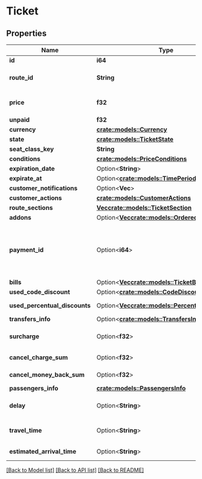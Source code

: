 # Ticket

## Properties

Name | Type | Description | Notes
------------ | ------------- | ------------- | -------------
**id** | **i64** | ID of the ticket | 
**route_id** | **String** | route id (section0.id,section1.id, ... sectionx.id) | 
**price** | **f32** | Final price for ticket, addons and insurance etc. | 
**unpaid** | **f32** | Final price to be paid | 
**currency** | [**crate::models::Currency**](Currency.md) |  | 
**state** | [**crate::models::TicketState**](TicketState.md) |  | 
**seat_class_key** | **String** |  | 
**conditions** | [**crate::models::PriceConditions**](PriceConditions.md) |  | 
**expiration_date** | Option<**String**> |  | [optional]
**expirate_at** | Option<[**crate::models::TimePeriod**](TimePeriod.md)> |  | [optional]
**customer_notifications** | Option<**Vec<String>**> |  | [optional]
**customer_actions** | [**crate::models::CustomerActions**](CustomerActions.md) |  | 
**route_sections** | [**Vec<crate::models::TicketSection>**](TicketSection.md) |  | 
**addons** | Option<[**Vec<crate::models::OrderedAddon>**](OrderedAddon.md)> |  | [optional]
**payment_id** | Option<**i64**> | Payment ID (groupTransactionID). Available only with paid ticket. Necessary for further action with ticket (for example: print invoice) | [optional]
**bills** | Option<[**Vec<crate::models::TicketBill>**](TicketBill.md)> |  | [optional]
**used_code_discount** | Option<[**crate::models::CodeDiscount**](CodeDiscount.md)> |  | [optional]
**used_percentual_discounts** | Option<[**Vec<crate::models::PercentualDiscount>**](PercentualDiscount.md)> | Applied procentual discounts | [optional]
**transfers_info** | Option<[**crate::models::TransfersInfo**](TransfersInfo.md)> |  | [optional]
**surcharge** | Option<**f32**> | Total count of all irreversible surcharges in current currency | [optional]
**cancel_charge_sum** | Option<**f32**> | Total count of all charges and surcharge | [optional]
**cancel_money_back_sum** | Option<**f32**> | Total count of reversible amounts | [optional]
**passengers_info** | [**crate::models::PassengersInfo**](PassengersInfo.md) |  | 
**delay** | Option<**String**> | Textual information about the first delay on the route | [optional]
**travel_time** | Option<**String**> | Textual information about the travel time on a given section | [optional]
**estimated_arrival_time** | Option<**String**> | Estimated arrival date time (arrival + delay) | [optional]

[[Back to Model list]](../README.md#documentation-for-models) [[Back to API list]](../README.md#documentation-for-api-endpoints) [[Back to README]](../README.md)


